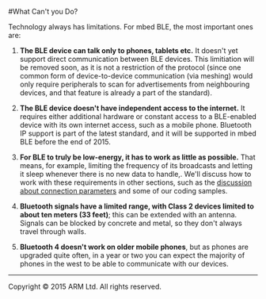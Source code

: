 #What Can't you Do?

Technology always has limitations. For mbed BLE, the most important ones are:

1. **The BLE device can talk only to phones, tablets etc.** It doesn't yet support direct communication between BLE devices. This limitiation will be removed soon, as it is not a restriction of the protocol (since one common form of device-to-device communication (via meshing) would only require peripherals to scan for advertisements from neighbouring devices, and that feature is already a part of the standard).

2. **The BLE device doesn't have independent access to the internet.** It requires either additional hardware or constant access to a BLE-enabled device with its own internet access, such as a mobile phone. Bluetooth IP support is part of the latest standard, and it will be supported in mbed BLE before the end of 2015.

3. **For BLE to truly be low-energy, it has to work as little as possible.** That means, for example, limiting the frequency of its broadcasts and letting it sleep whenever there is no new data to handle,. We'll discuss how to work with these requirements in other sections, such as the [discussion about connection parameters](/InDepth/ConnectionParameters/) and some of our coding samples.

4. **Bluetooth signals have a limited range, with Class 2 devices limited to about ten meters (33 feet)**; this can be extended with an antenna. Signals can be blocked by concrete and metal, so they don't always travel through walls. 

5. **Bluetooth 4 doesn't work on older mobile phones**, but as phones are upgraded quite often, in a year or two you can expect the majority of phones in the west to be able to communicate with our devices.

______
Copyright © 2015 ARM Ltd. All rights reserved.